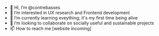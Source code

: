 - 👋 Hi, I’m @contrebasses
- 👀 I’m interested in UX research and Frontend development
- 🌱 I’m currently learning eveything; it's my first time being alive
- 💞️ I’m looking to collaborate on socially useful and sustainable projects
- 📫 How to reach me [website incoming]

<!---
contrebasses/contrebasses is a ✨ special ✨ repository because its `README.md` (this file) appears on your GitHub profile.
You can click the Preview link to take a look at your changes.
--->
